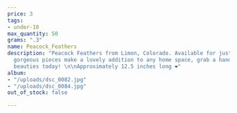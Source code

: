 ```yaml
---
price: 3
tags:
- under-10
max_quantity: 50
grams: ".3"
name: Peacock_Feathers
description: "Peacock Feathers from Limon, Colorado. Available for just $3 each. These
  gorgeous pieces make a lovely addition to any home space, grab a handful of these
  beauties today! \n\nApproximately 12.5 inches long ❤"
album:
- "/uploads/dsc_0082.jpg"
- "/uploads/dsc_0084.jpg"
out_of_stock: false

---
```

